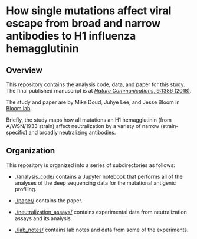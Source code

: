 # How single mutations affect viral escape from broad and narrow antibodies to H1 influenza hemagglutinin

## Overview
This repository contains the analysis code, data, and paper for this study.
The final published manuscript is at [_Nature Communications_, 9:1386 (2018)](https://www.nature.com/articles/s41467-018-03665-3).

The study and paper are by Mike Doud, Juhye Lee, and Jesse Bloom in [Bloom lab](https://research.fhcrc.org/bloom/en.html).

Briefly, the study maps how all mutations an H1 hemagglutinin (from A/WSN/1933 strain) affect neutralization by a variety of narrow (strain-specific) and broadly neutralizing antibodies.

## Organization
This repository is organized into a series of subdirectories as follows:

* [./analysis_code/](./analysis_code/) contains a Jupyter notebook that performs all of the analyses of the deep sequencing data for the mutational antigenic profiling.

* [./paper/](./paper/) contains the paper.

* [./neutralization_assays/](./neutralization_assays/) contains experimental data from neutralization assays and its analysis.

* [./lab_notes/](./lab_notes/) contains lab notes and data from some of the experiments.

